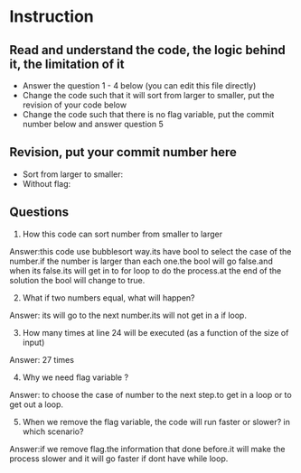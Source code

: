 ﻿# Instruction

## Read and understand the code, the logic behind it, the limitation of it
* Answer the question 1 - 4 below (you can edit this file directly)
* Change the code such that it will sort from larger to smaller, put the revision of your code below
* Change the code such that there is no flag variable, put the commit number below and answer question 5 


## Revision, put your commit number here
* Sort from larger to smaller:
* Without flag:

## Questions
1. How this code can sort number from smaller to larger
 
Answer:this code use bubblesort way.its have bool to select the case of the number.if the number is larger than each one.the bool will go false.and when its false.its will get in to for loop to do the process.at the end of the solution the bool will change to true. 

2. What if two numbers equal, what will happen? 

Answer: its will go to the next number.its will not get in a if loop. 

3. How many times at line 24 will be executed (as a function of the size of input) 

Answer: 27 times 

4. Why we need flag variable ? 

Answer: to choose the case of number to the next step.to get in a loop or to get out a loop.

5. When we remove the flag variable, the code will run faster or slower? in which scenario? 

Answer:if we remove flag.the information that done before.it will make the process slower and it will go faster if dont have while loop.
